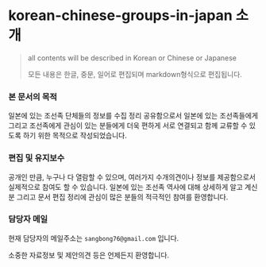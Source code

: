 # korean-chinese-groups-in-japan 소개 

> all contents will be described in Korean or Chinese or Japanese 
>
> 모든 내용은 한글, 중문, 일어로 편집되며 markdown형식으로 편집됩니다. 

### 본 문서의 목적 

일본에 있는 조선족 단체들의 정보를 수집 정리 공유함으로서 일본에 있는 조선족들에게 그리고 
조선족에게 관심이 있는 분들에게 더욱 편하게 서로 연결되고 함께 교류할 수 있도록 하기 위한 
목적으로 작성되었습니다. 

### 편집 및 유지보수

공개인 만큼, 누구나 다 열람할 수 있으며, 여러가지 수개의견이나 정보를 제공함으로서 
실제적으로 참여도 할 수 있습니다. 일본에 있는 조선족 역사에 대해 상세하게 알고 계신분 
그리고 문서 편집 정리에 관심이 많은 분들의 적극적인 참여를 환영합니다. 

### 담당자 메일 

현재 담당자의 메일주소는 `sangbong76@gmail.com` 입니다. 

소중한 자료정보 및 제안의견 등은 언제든지 환영합니다. 

